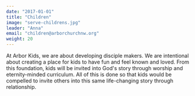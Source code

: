```yaml
---
date: "2017-01-01"
title: "Children"
image: "serve-childrens.jpg"
leader: "Anna"
email: "children@arborchurchnw.org"
weight: 20
---
```


At Arbor Kids, we are about developing disciple makers.  We are intentional about creating a place for kids to have fun and feel known and loved.  From this foundation, kids will be invited into God's story through worship and eternity-minded curriculum.  All of this is done so that kids would be compelled to invite others into this same life-changing story through relationship.

